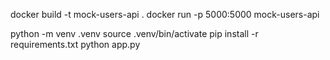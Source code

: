 docker build -t mock-users-api .
docker run -p 5000:5000 mock-users-api



python -m venv .venv
source .venv/bin/activate
pip install -r requirements.txt
python app.py
